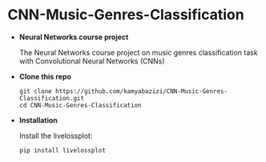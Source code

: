 # CNN-Music-Genres-Classification
* **Neural Networks course project**

   The Neural Networks course project on music genres classification task with Convolutional Neural Networks (CNNs)

* **Clone this repo**

  ```shell
  git clone https://github.com/kamyabazizi/CNN-Music-Genres-Classification.git
  cd CNN-Music-Genres-Classification
  ```

* **Installation**
  
  Install the livelossplot:
  ```shell
  pip install livelossplot
  ```
